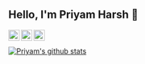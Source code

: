 ## Hello, I'm Priyam Harsh 👋
<a href="https://twitter.com/PriyamHarsh14">
  <img align="left" alt="Priyam's Twitter" width="22px" src="https://cdn.jsdelivr.net/npm/simple-icons@v3/icons/twitter.svg" />
</a>
<a href="https://linkedin.com/in/priyamharsh14">
  <img align="left" alt="Priyam's Linkdein" width="22px" src="https://cdn.jsdelivr.net/npm/simple-icons@v3/icons/linkedin.svg" />
</a>
<a href="https://github.com/priyamharsh14">
  <img align="left" alt="Priyam's Github" width="22px" src="https://cdn.jsdelivr.net/npm/simple-icons@v3/icons/github.svg" />
</a>
<br><br>
<a href="https://github.com/priyamharsh14">
 <img align="center" src="https://github-readme-stats.vercel.app/api?username=priyamharsh14&show_icons=true&theme=dark&line_height=25" alt="Priyam's github stats"/>
</a>
